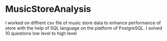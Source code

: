 # MusicStoreAnalysis
I worked on diffrent csv file of music store data to enhance performance of store with the help of SQL language on the platform of PostgreSQL.
I solved 10 questions low level to high level 
